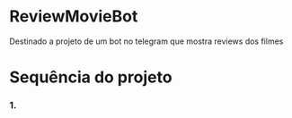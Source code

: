 # ReviewMovieBot
Destinado a projeto de um bot no telegram que mostra reviews dos filmes


# Sequência do projeto

### 1. 